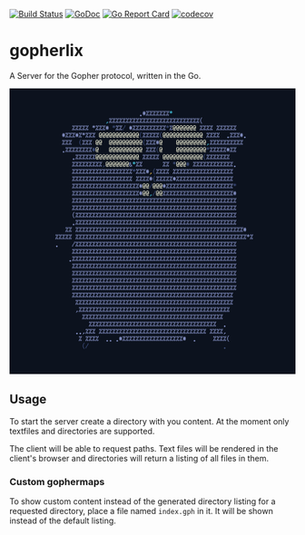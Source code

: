 
[![Build Status](https://travis-ci.org/binaryplease/gopherlix.svg?branch=master)](https://travis-ci.org/binaryplease/gopherlix)
[![GoDoc](https://godoc.org/github.com/binaryplease/gopherlix?status.svg)](https://godoc.org/github.com/binaryplease/gopherlix)
[![Go Report Card](https://goreportcard.com/badge/github.com/binaryplease/gopherlix)](https://goreportcard.com/report/github.com/binaryplease/gopherlix)
[![codecov](https://codecov.io/gh/binaryplease/gopherlix/branch/master/graph/badge.svg)](https://codecov.io/gh/binaryplease/gopherlix)


# gopherlix

A Server for the Gopher protocol, written in the Go.

<p align="center">
  <img src="./logo.png">
</p>

## Usage

To start the server create a directory with you content. At the moment only
textfiles and directories are supported.

The client will be able to request paths. Text files will be rendered in the
client's browser and directories will return a listing of all files in them.

### Custom gophermaps

To show custom content instead of the generated directory listing for a
requested directory, place a file named `index.gph` in it. It will be shown
instead of the default listing.
